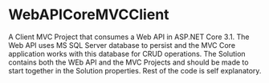 # WebAPICoreMVCClient
A Client MVC Project that consumes a Web API in ASP.NET Core 3.1. The Web API uses MS SQL Server database to persist and the MVC Core application works with this database for CRUD operations. 
The Solution contains both the WEb API and the MVC Projects and should be made to start together in the Solution properties. Rest of the code is self explanatory.  

